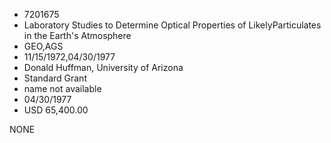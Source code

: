 * 7201675
* Laboratory Studies to Determine Optical Properties of LikelyParticulates in the Earth's Atmosphere
* GEO,AGS
* 11/15/1972,04/30/1977
* Donald Huffman, University of Arizona
* Standard Grant
*   name not available
* 04/30/1977
* USD 65,400.00

NONE